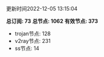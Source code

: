 更新时间2022-12-05 13:15:04

**总订阅: 73**
**总节点: 1062**
**有效节点: 373**
- trojan节点: 128
- v2ray节点: 231
- ss节点: 14
